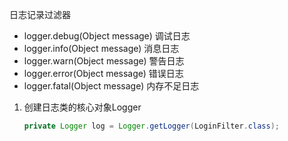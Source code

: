 日志记录过滤器

* logger.debug(Object message) 调试日志
* logger.info(Object message) 消息日志
* logger.warn(Object message) 警告日志
* logger.error(Object message) 错误日志
* logger.fatal(Object message) 内存不足日志

1. 创建日志类的核心对象Logger

   ```java
   private Logger log = Logger.getLogger(LoginFilter.class);
   ```

   ​	